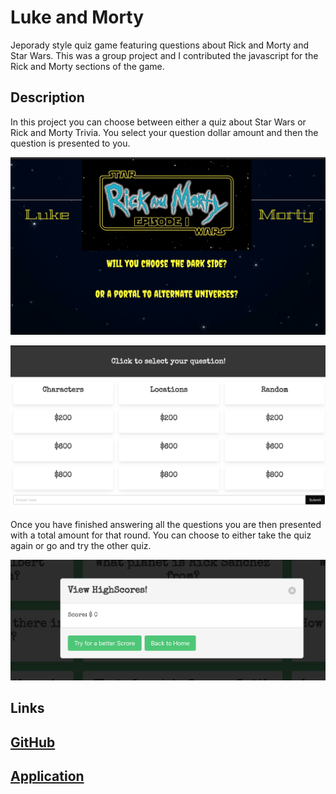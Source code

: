 # Luke and Morty
Jeporady style quiz game featuring questions about Rick and Morty and Star Wars. This was a group project and I contributed the javascript for the Rick and Morty sections of the game.

## Description
In this project you can choose between either a quiz about Star Wars or Rick and Morty Trivia. You select your question dollar amount and then the question is presented to you.

![alt text](./imgs/main.png "Choice Screen")

![alt text](./imgs/board.png "Question Board")

Once you have finished answering all the questions you are then presented with a total amount for that round.  You can choose to either take the quiz again or go and try the other quiz.

![alt text](./imgs/score.png "Prize money won")

## Links

[GitHub](https://github.com/whit3hat/Luke-and-Morty)
---
[Application](https://whit3hat.github.io/Luke-and-Morty/)
---
